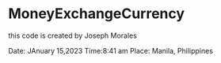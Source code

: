 # MoneyExchangeCurrency
this code is created by Joseph Morales

Date: JAnuary 15,2023
Time:8:41 am
Place: Manila, Philippines
